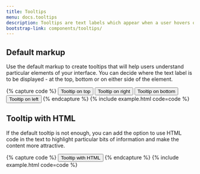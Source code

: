 ```yaml
---
title: Tooltips
menu: docs.tooltips
description: Tooltips are text labels which appear when a user hovers over an interface element. They explain the interface elements that may be unclear for users and guide them when they need help. If used properly, tooltips can significantly enhance user experience and add value to your website or software.
bootstrap-link: components/tooltips/
---
```



## Default markup

Use the default markup to create tooltips that will help users understand particular elements of your interface. You can decide where the text label is to be displayed - at the top, bottom or on either side of the element. 

{% capture code %}
<button type="button" class="btn" data-toggle="tooltip" data-placement="top" title="Tooltip on top">
  Tooltip on top
</button>
<button type="button" class="btn" data-toggle="tooltip" data-placement="right" title="Tooltip on right">
  Tooltip on right
</button>
<button type="button" class="btn" data-toggle="tooltip" data-placement="bottom" title="Tooltip on bottom">
  Tooltip on bottom
</button>
<button type="button" class="btn" data-toggle="tooltip" data-placement="left" title="Tooltip on left">
  Tooltip on left
</button>
{% endcapture %}
{% include example.html code=code %}


## Tooltip with HTML

If the default tooltip is not enough, you can add the option to use HTML code in the text to highlight particular bits of information and make the content more attractive.

{% capture code %}
<button type="button" class="btn" data-toggle="tooltip" data-html="true" title="<em>Tooltip</em> <u>with</u> <b>HTML</b>">
  Tooltip with HTML
</button>
{% endcapture %}
{% include example.html code=code %}
